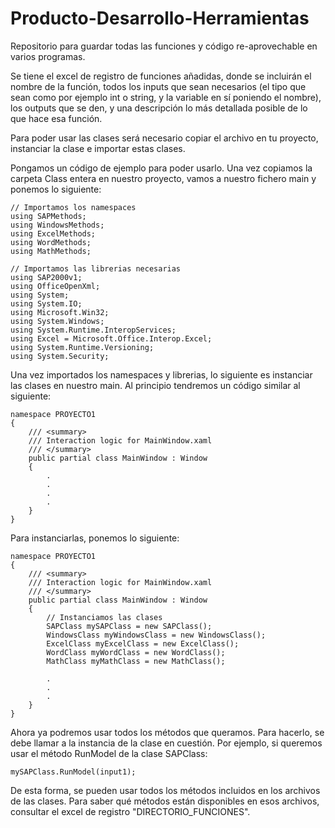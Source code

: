 # Producto-Desarrollo-Herramientas
Repositorio para guardar todas las funciones y código re-aprovechable en varios programas.

Se tiene el excel de registro de funciones añadidas, donde se incluirán el nombre de la función,
todos los inputs que sean necesarios (el tipo que sean como por ejemplo int o string, y la variable
en sí poniendo el nombre), los outputs que se den, y una descripción lo más detallada posible de 
lo que hace esa función.

Para poder usar las clases será necesario copiar el archivo en tu proyecto, instanciar la clase 
e importar estas clases.

Pongamos un código de ejemplo para poder usarlo. Una vez copiamos la carpeta Class entera en nuestro
proyecto, vamos a nuestro fichero main y ponemos lo siguiente:

    // Importamos los namespaces
    using SAPMethods;
    using WindowsMethods;
    using ExcelMethods;
    using WordMethods;
    using MathMethods;

    // Importamos las librerias necesarias
    using SAP2000v1;
    using OfficeOpenXml;
    using System;
    using System.IO;
    using Microsoft.Win32;
    using System.Windows;
    using System.Runtime.InteropServices;
    using Excel = Microsoft.Office.Interop.Excel;
    using System.Runtime.Versioning;
    using System.Security;


Una vez importados los namespaces y librerias, lo siguiente es instanciar las clases en nuestro main. 
Al principio tendremos un código similar al siguiente:


    namespace PROYECTO1
    {
        /// <summary>
        /// Interaction logic for MainWindow.xaml
        /// </summary>
        public partial class MainWindow : Window
        {
            .
            .
            .
            .
        }
    }


Para instanciarlas, ponemos lo siguiente:

    namespace PROYECTO1
    {
        /// <summary>
        /// Interaction logic for MainWindow.xaml
        /// </summary>
        public partial class MainWindow : Window
        {
            // Instanciamos las clases
            SAPClass mySAPClass = new SAPClass();
            WindowsClass myWindowsClass = new WindowsClass();
            ExcelClass myExcelClass = new ExcelClass();
            WordClass myWordClass = new WordClass();
            MathClass myMathClass = new MathClass();

            .
            .
            .
        }
    }


Ahora ya podremos usar todos los métodos que queramos. Para hacerlo, se debe llamar a la instancia
de la clase en cuestión. Por ejemplo, si queremos usar el método RunModel de la clase SAPClass:


    mySAPClass.RunModel(input1);


De esta forma, se pueden usar todos los métodos incluidos en los archivos de las clases. Para saber
qué métodos están disponibles en esos archivos, consultar el excel de registro "DIRECTORIO_FUNCIONES".